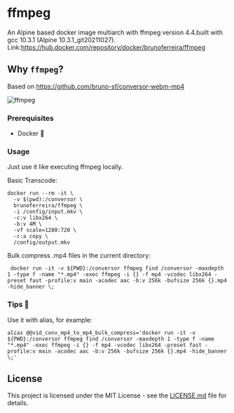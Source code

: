 # ffmpeg

An Alpine based docker image multiarch with ffmpeg version 4.4.built with gcc 10.3.1 (Alpine 10.3.1_git20211027).
Link:https://hub.docker.com/repository/docker/brunoferreira/ffmpeg


Why ``ffmpeg``?
-----------------------
Based on https://github.com/bruno-sf/conversor-webm-mp4

![ffmpeg](https://raw.githubusercontent.com/linuxserver/docker-templates/master/linuxserver.io/img/ffmpeg.png)


### Prerequisites

- Docker 🐋

### Usage

Just use it like executing ffmpeg locally.

Basic Transcode:
```
docker run --rm -it \
  -v $(pwd):/conversor \
  brunoferreira/ffmpeg \
  -i /config/input.mkv \
  -c:v libx264 \
  -b:v 4M \
  -vf scale=1280:720 \
  -c:a copy \
  /config/output.mkv
```

Bulk compress .mp4 files in the current directory:
```
 docker run -it -v ${PWD}:/conversor ffmpeg find /conversor -maxdepth 1 -type f -name "*.mp4" -exec ffmpeg -i {} -f mp4 -vcodec libx264 -preset fast -profile:v main -acodec aac -b:v 256k -bufsize 256k {}.mp4 -hide_banner \;
```

### Tips :thought_balloon:
Use it with alias, for example:
```
alias @@vid_conv_mp4_to_mp4_bulk_compress='docker run -it -v ${PWD}:/conversor ffmpeg find /conversor -maxdepth 1 -type f -name "*.mp4" -exec ffmpeg -i {} -f mp4 -vcodec libx264 -preset fast -profile:v main -acodec aac -b:v 256k -bufsize 256k {}.mp4 -hide_banner \;'
```

## License

This project is licensed under the MIT License - see the [LICENSE.md](LICENSE.md) file for details.
